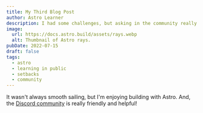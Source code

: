 ```yaml
---
title: My Third Blog Post
author: Astro Learner
description: I had some challenges, but asking in the community really helped!
image:
  url: https://docs.astro.build/assets/rays.webp
  alt: Thumbnail of Astro rays.
pubDate: 2022-07-15
draft: false
tags:
  - astro
  - learning in public
  - setbacks
  - community
---
```


It wasn't always smooth sailing, but I'm enjoying building with Astro. And, the [Discord community](https://astro.build/chat) is really friendly and helpful!
